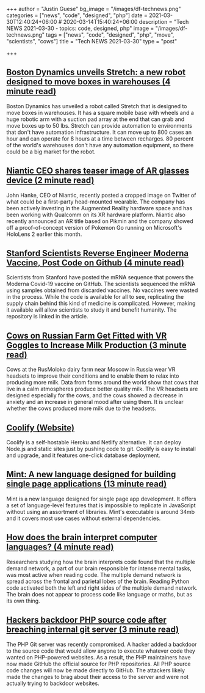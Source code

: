 +++
author = "Justin Guese"
bg_image = "/images/df-technews.png"
categories = ["news", "code", "designed", "php"]
date = 2021-03-30T12:40:24+06:00 # 2020-03-14T15:40:24+06:00
description = "Tech NEWS 2021-03-30 - topics: code, designed, php"
image = "/images/df-technews.png"
tags = ["news", "code", "designed", "php", "move", "scientists", "cows"]
title = "Tech NEWS 2021-03-30"
type = "post"

+++

## [Boston Dynamics unveils Stretch: a new robot designed to move boxes in warehouses (4 minute read)](https://www.theverge.com/2021/3/29/22349978/boston-dynamics-stretch-robot-warehouse-logistics?scrolla=5eb6d68b7fedc32c19ef33b4)

Boston Dynamics has unveiled a robot called Stretch that is designed to move boxes in warehouses. It has a square mobile base with wheels and a huge robotic arm with a suction pad array at the end that can grab and move boxes up to 50 lbs. Stretch can provide automation to environments that don't have automation infrastructure. It can move up to 800 cases an hour and can operate for 8 hours at a time between recharges. 80 percent of the world's warehouses don't have any automation equipment, so there could be a big market for the robot.

## [Niantic CEO shares teaser image of AR glasses device (2 minute read)](https://techcrunch.com/2021/03/29/niantic-ceo-shares-teaser-image-of-ar-glasses-device/)

John Hanke, CEO of Niantic, recently posted a cropped image on Twitter of what could be a first-party head-mounted wearable. The company has been actively investing in the Augmented Reality hardware space and has been working with Qualcomm on its XR hardware platform. Niantic also recently announced an AR title based on Pikmin and the company showed off a proof-of-concept version of Pokemon Go running on Microsoft's HoloLens 2 earlier this month.

## [Stanford Scientists Reverse Engineer Moderna Vaccine, Post Code on Github (4 minute read)](https://www.vice.com/en/article/7k9gya/stanford-scientists-reverse-engineer-moderna-vaccine-post-code-on-github)

Scientists from Stanford have posted the mRNA sequence that powers the Moderna Covid-19 vaccine on GitHub. The scientists sequenced the mRNA using samples obtained from discarded vaccines. No vaccines were wasted in the process. While the code is available for all to see, replicating the supply chain behind this kind of medicine is complicated. However, making it available will allow scientists to study it and benefit humanity. The repository is linked in the article.

## [Cows on Russian Farm Get Fitted with VR Goggles to Increase Milk Production (3 minute read)](https://interestingengineering.com/cows-on-russian-farm-get-fitted-with-vr-goggles-to-increase-milk-production)

Cows at the RusMoloko dairy farm near Moscow in Russia wear VR headsets to improve their conditions and to enable them to relax into producing more milk. Data from farms around the world show that cows that live in a calm atmospheres produce better quality milk. The VR headsets are designed especially for the cows, and the cows showed a decrease in anxiety and an increase in general mood after using them. It is unclear whether the cows produced more milk due to the headsets.

## [Coolify (Website)](https://coollabs.io/coolify)

Coolify is a self-hostable Heroku and Netlify alternative. It can deploy Node.js and static sites just by pushing code to git. Coolify is easy to install and upgrade, and it features one-click database deployment.

## [Mint: A new language designed for building single page applications (13 minute read)](https://stackoverflow.blog/2021/03/29/mint-a-new-language-designed-for-building-single-page-applications/)

Mint is a new language designed for single page app development. It offers a set of language-level features that is impossible to replicate in JavaScript without using an assortment of libraries. Mint's executable is around 34mb and it covers most use cases without external dependencies.

## [How does the brain interpret computer languages? (4 minute read)](https://arstechnica.com/science/2021/03/how-does-the-brain-interpret-computer-languages/)

Researchers studying how the brain interprets code found that the multiple demand network, a part of our brain responsible for intense mental tasks, was most active when reading code. The multiple demand network is spread across the frontal and parietal lobes of the brain. Reading Python code activated both the left and right sides of the multiple demand network. The brain does not appear to process code like language or maths, but as its own thing.

## [Hackers backdoor PHP source code after breaching internal git server (3 minute read)](https://arstechnica.com/gadgets/2021/03/hackers-backdoor-php-source-code-after-breaching-internal-git-server/)

The PHP Git server was recently compromised. A hacker added a backdoor to the source code that would allow anyone to execute whatever code they wanted on PHP-powered websites. As a result, the PHP maintainers have now made GitHub the official source for PHP repositories. All PHP source code changes will now be made directly to GitHub. The attackers likely made the changes to brag about their access to the server and were not actually trying to backdoor websites.

